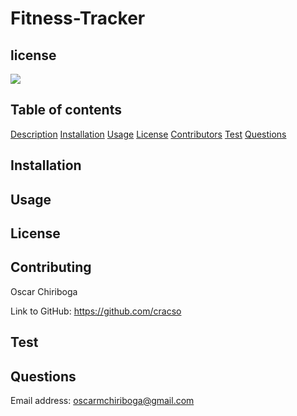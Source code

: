   # **Fitness-Tracker**

  

  ## license
  
  

  <img src = "https://img.shields.io/static/v1?label=license&message=None&color=blue">


  ## Table of contents

  [Description](#Description)
  [Installation](#Installation)
  [Usage](#Usage)
  [License](#License)
  [Contributors](#Contributors)
  [Test](#Test)
  [Questions](#Questions)

  ## Installation
  

  ## Usage
  

  ## License
  

  ## Contributing
      
  Oscar Chiriboga
  
  Link to GitHub: https://github.com/cracso

  ## Test
  
  

  ## Questions
  
  Email address: oscarmchiriboga@gmail.com
  
